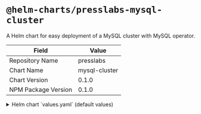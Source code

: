 # `@helm-charts/presslabs-mysql-cluster`

A Helm chart for easy deployment of a MySQL cluster with MySQL operator.

| Field               | Value         |
| ------------------- | ------------- |
| Repository Name     | presslabs     |
| Chart Name          | mysql-cluster |
| Chart Version       | 0.1.0         |
| NPM Package Version | 0.1.0         |

<details>

<summary>Helm chart `values.yaml` (default values)</summary>

```yaml
# Default values for mysql-cluster.
# This is a YAML-formatted file.
# Declare variables to be passed into your templates.

## The cluster number of nodes
replicas: 1

## MySQL connect credentials, thoses credentials will be provisioned in the cluster
# rootPassword:
# appUser:
# appPassword:
# appDatabase:

podSpec:
mysqlConf:
volumeSpec:

backupSchedule:
backupURL:
backupSecretName:
backupCredentials:
  # AWS_ACCESS_KEY_ID: ?
  # AWS_SECRET_KEY: ?
  # AWS_REGION: us-east-1
  # AWS_ACL: ?
  # GCS_SERVICE_ACCOUNT_JSON_KEY: ?
  # GCS_PROJECT_ID: ?
  # GCS_OBJECT_ACL: ?
  # GCS_BUCKET_ACL: ?
  # GCS_LOCATION: ?
  # GCS_STORAGE_CLASS: MULTI_REGIONAL
  # HTTP_URL: ?
```

</details>
